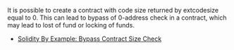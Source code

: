 It is possible to create a contract with code size returned by extcodesize equal to 0. This can lead to bypass of 0-address check in a contract, which may lead to lost of fund or locking of funds.

- [Solidity By Example: Bypass Contract Size Check](https://solidity-by-example.org/hacks/contract-size/)
